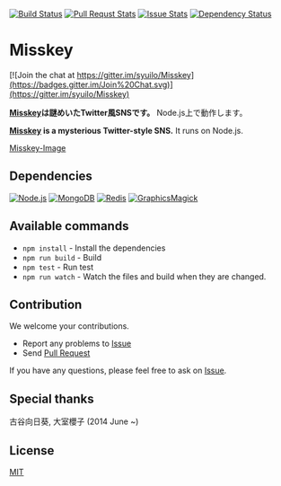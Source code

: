 [![Build Status](https://travis-ci.org/syuilo/Misskey.svg)](https://travis-ci.org/syuilo/Misskey)
[![Pull Requst Stats](http://issuestats.com/github/syuilo/Misskey/badge/pr?style=flat)](http://issuestats.com/github/syuilo/Misskey)
[![Issue Stats](http://issuestats.com/github/syuilo/Misskey/badge/issue?style=flat)](http://issuestats.com/github/syuilo/Misskey)
[![Dependency Status](https://gemnasium.com/syuilo/Misskey.svg)](https://gemnasium.com/syuilo/Misskey)

# Misskey

[![Join the chat at https://gitter.im/syuilo/Misskey](https://badges.gitter.im/Join%20Chat.svg)](https://gitter.im/syuilo/Misskey)

**[Misskey](https://misskey.xyz/)は謎めいたTwitter風SNSです。**
Node.js上で動作します。

**[Misskey](https://misskey.xyz/) is a mysterious Twitter-style SNS.**
It runs on Node.js.

[Misskey-Image](https://github.com/syuilo/Misskey-Image)

## Dependencies
[![Node.js](https://img.shields.io/badge/Node.js-0.12.0-blue.svg)](https://nodejs.org)
[![MongoDB](https://img.shields.io/badge/MongoDB-2.6.9-blue.svg)](https://www.mongodb.org)
[![Redis](https://img.shields.io/badge/Redis-2.8.19-blue.svg)](http://redis.io)
[![GraphicsMagick](https://img.shields.io/badge/GraphicsMagick-1.3.20-blue.svg)](http://www.graphicsmagick.org)

## Available commands
* `npm install` - Install the dependencies
* `npm run build` - Build
* `npm test` - Run test
* `npm run watch` - Watch the files and build when they are changed.

## Contribution
We welcome your contributions.

* Report any problems to [Issue](https://github.com/syuilo/Misskey/issues)
* Send [Pull Request](https://github.com/syuilo/Misskey/pulls)

If you have any questions, please feel free to ask on [Issue](https://github.com/syuilo/Misskey/issues).

## Special thanks
古谷向日葵, 大室櫻子 (2014 June ~)

## License
[MIT](LICENSE)
